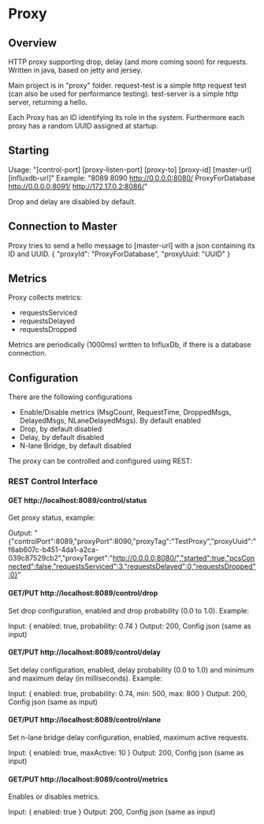# Proxy

## Overview

HTTP proxy supporting drop, delay (and more coming soon) for requests.
Written in java, based on jetty and jersey.

Main project is in "proxy" folder.
request-test is a simple http request test (can also be used for performance testing).
test-server is a simple http server, returning a hello.

Each Proxy has an ID identifying its role in the system. Furthermore each proxy has a random UUID assigned at startup.


## Starting

Usage: "[control-port] [proxy-listen-port] [proxy-to] [proxy-id] [master-url] [influxdb-url]"
Example: "8089 8090 http://0.0.0.0:8080/ ProxyForDatabase http://0.0.0.0:8091/ http://172.17.0.2:8086/"

Drop and delay are disabled by default.


## Connection to Master

Proxy tries to send a hello message to [master-url] with a json containing its ID and UUID.
{ "proxyId": "ProxyForDatabase", "proxyUuid: "UUID" }


## Metrics

Proxy collects metrics:
- requestsServiced
- requestsDelayed
- requestsDropped

Metrics are periodically (1000ms) written to InfluxDb, if there is a database connection.

## Configuration

There are the following configurations
- Enable/Disable metrics (MsgCount, RequestTime, DroppedMsgs, DelayedMsgs, NLaneDelayedMsgs). By default enabled
- Drop, by default disabled
- Delay, by default disabled
- N-lane Bridge, by default disabled

The proxy can be controlled and configured using REST:


### REST Control Interface

#### GET http://localhost:8089/control/status
Get proxy status, example:

Output: "{"controlPort":8089,"proxyPort":8090,"proxyTag":"TestProxy","proxyUuid":"f6ab607c-b451-4da1-a2ca-039c87529cb2","proxyTarget":"http://0.0.0.0:8080/","started":true,"pcsConnected":false,"requestsServiced":3,"requestsDelayed":0,"requestsDropped":0}"

#### GET/PUT http://localhost:8089/control/drop
Set drop configuration, enabled and drop probability (0.0 to 1.0). Example:

Input:
{
  enabled: true,
  probability: 0.74
}
Output:
200, Config json (same as input)


#### GET/PUT http://localhost:8089/control/delay
Set delay configuration, enabled, delay probability (0.0 to 1.0) and minimum and maximum delay (in milliseconds). Example: 

Input:
{
  enabled: true,
  probability: 0.74,
  min: 500,
  max: 800
}
Output:
200, Config json (same as input)


#### GET/PUT http://localhost:8089/control/nlane
Set n-lane bridge delay configuration, enabled, maximum active requests.

Input:
{
  enabled: true,
  maxActive: 10
}
Output:
200, Config json (same as input)


#### GET/PUT http://localhost:8089/control/metrics
Enables or disables metrics.

Input:
{
  enabled: true
}
Output:
200, Config json (same as input)
